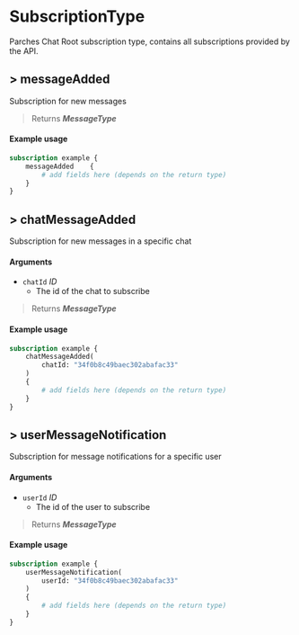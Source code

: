 # SubscriptionType

Parches Chat Root subscription type, contains all subscriptions provided by the API.

## > messageAdded

Subscription for new messages

> Returns **_MessageType_**

#### Example usage

```graphql example
subscription example {
	messageAdded	{
		# add fields here (depends on the return type)
	}
}
```

## > chatMessageAdded

Subscription for new messages in a specific chat

#### Arguments

- `chatId` _ID_
   - The id of the chat to subscribe

> Returns **_MessageType_**

#### Example usage

```graphql example
subscription example {
	chatMessageAdded(
		chatId: "34f0b8c49baec302abafac33"
	)
	{
		# add fields here (depends on the return type)
	}
}
```

## > userMessageNotification

Subscription for message notifications for a specific user

#### Arguments

- `userId` _ID_
   - The id of the user to subscribe

> Returns **_MessageType_**

#### Example usage

```graphql example
subscription example {
	userMessageNotification(
		userId: "34f0b8c49baec302abafac33"
	)
	{
		# add fields here (depends on the return type)
	}
}
```

